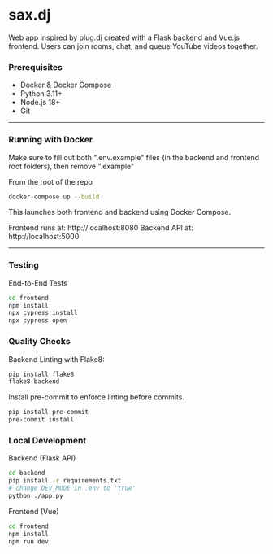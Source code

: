 # sax.dj

Web app inspired by plug.dj created with a Flask backend and Vue.js frontend. 
Users can join rooms, chat, and queue YouTube videos together.

### Prerequisites

- Docker & Docker Compose
- Python 3.11+
- Node.js 18+
- Git

---

### Running with Docker

Make sure to fill out both ".env.example" files (in the backend and frontend root folders), then remove ".example"

From the root of the repo
```bash
docker-compose up --build
```

This launches both frontend and backend using Docker Compose.

Frontend runs at: http://localhost:8080
Backend API at: http://localhost:5000

---

### Testing
End-to-End Tests
```bash
cd frontend
npm install
npx cypress install
npx cypress open
```
### Quality Checks

Backend Linting with Flake8:
```bash
pip install flake8
flake8 backend
```
Install pre-commit to enforce linting before commits.

```bash
pip install pre-commit
pre-commit install
```

### Local Development
Backend (Flask API)

```bash
cd backend
pip install -r requirements.txt
# change DEV_MODE in .env to 'true'
python ./app.py
```

Frontend (Vue)
```bash
cd frontend
npm install
npm run dev
```
